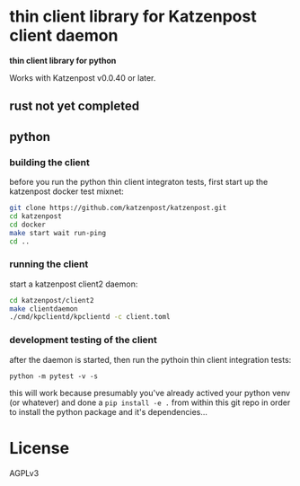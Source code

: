# thin client library for Katzenpost client daemon


**thin client library for python**

Works with Katzenpost v0.0.40 or later.


## rust not yet completed

## python


### building the client

before you run the python thin client integraton tests, first
start up the katzenpost docker test mixnet:

```bash
git clone https://github.com/katzenpost/katzenpost.git
cd katzenpost
cd docker
make start wait run-ping
cd ..
```

### running the client

start a katzenpost client2 daemon:
```bash
cd katzenpost/client2
make clientdaemon
./cmd/kpclientd/kpclientd -c client.toml

```


### development testing of the client

after the daemon is started, then run the pythoin thin client integration tests:

```
python -m pytest -v -s
```

this will work because presumably you've already actived your python venv (or whatever)
and done a `pip install -e .` from within this git repo in order to install the python package
and it's dependencies...



# License

AGPLv3
